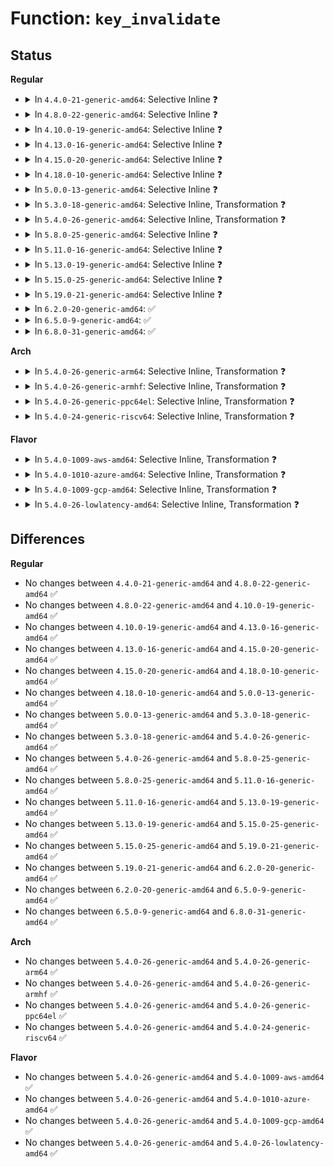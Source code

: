 # Function: <code>key_invalidate</code>

## Status
<b>Regular</b>
<ul>
<li>
<details>
<summary>In <code>4.4.0-21-generic-amd64</code>: Selective Inline ❓</summary>

```c
void key_invalidate(struct key * key)
```

```json
{
  "name": "key_invalidate",
  "collision_type": "Unique Global",
  "inline_type": "Selective",
  "funcs": [
    {
      "addr": 18446744071582186528,
      "name": "key_invalidate",
      "external": true,
      "loc": "security/keys/key.c:1016",
      "file": "security/keys/key.c",
      "inline": "not declared, inlined",
      "caller_inline": [],
      "caller_func": [
        "security/keys/keyctl.c:keyctl_invalidate_key"
      ]
    }
  ],
  "symbols": [
    {
      "addr": 18446744071582186528,
      "name": "key_invalidate",
      "section": ".text",
      "bind": "STB_GLOBAL",
      "size": 62
    }
  ]
}
```
</details>
</li>
<li>
<details>
<summary>In <code>4.8.0-22-generic-amd64</code>: Selective Inline ❓</summary>

```c
void key_invalidate(struct key * key)
```

```json
{
  "name": "key_invalidate",
  "collision_type": "Unique Global",
  "inline_type": "Selective",
  "funcs": [
    {
      "addr": 18446744071582402928,
      "name": "key_invalidate",
      "external": true,
      "loc": "security/keys/key.c:1044",
      "file": "security/keys/key.c",
      "inline": "not declared, inlined",
      "caller_inline": [],
      "caller_func": [
        "security/keys/keyctl.c:keyctl_invalidate_key"
      ]
    }
  ],
  "symbols": [
    {
      "addr": 18446744071582402928,
      "name": "key_invalidate",
      "section": ".text",
      "bind": "STB_GLOBAL",
      "size": 64
    }
  ]
}
```
</details>
</li>
<li>
<details>
<summary>In <code>4.10.0-19-generic-amd64</code>: Selective Inline ❓</summary>

```c
void key_invalidate(struct key * key)
```

```json
{
  "name": "key_invalidate",
  "collision_type": "Unique Global",
  "inline_type": "Selective",
  "funcs": [
    {
      "addr": 18446744071582495120,
      "name": "key_invalidate",
      "external": true,
      "loc": "security/keys/key.c:1044",
      "file": "security/keys/key.c",
      "inline": "not declared, inlined",
      "caller_inline": [],
      "caller_func": [
        "security/keys/keyctl.c:keyctl_invalidate_key"
      ]
    }
  ],
  "symbols": [
    {
      "addr": 18446744071582495120,
      "name": "key_invalidate",
      "section": ".text",
      "bind": "STB_GLOBAL",
      "size": 64
    }
  ]
}
```
</details>
</li>
<li>
<details>
<summary>In <code>4.13.0-16-generic-amd64</code>: Selective Inline ❓</summary>

```c
void key_invalidate(struct key * key)
```

```json
{
  "name": "key_invalidate",
  "collision_type": "Unique Global",
  "inline_type": "Selective",
  "funcs": [
    {
      "addr": 18446744071582575968,
      "name": "key_invalidate",
      "external": true,
      "loc": "security/keys/key.c:1044",
      "file": "security/keys/key.c",
      "inline": "not declared, inlined",
      "caller_inline": [],
      "caller_func": [
        "security/keys/keyctl.c:keyctl_invalidate_key"
      ]
    }
  ],
  "symbols": [
    {
      "addr": 18446744071582575968,
      "name": "key_invalidate",
      "section": ".text",
      "bind": "STB_GLOBAL",
      "size": 76
    }
  ]
}
```
</details>
</li>
<li>
<details>
<summary>In <code>4.15.0-20-generic-amd64</code>: Selective Inline ❓</summary>

```c
void key_invalidate(struct key * key)
```

```json
{
  "name": "key_invalidate",
  "collision_type": "Unique Global",
  "inline_type": "Selective",
  "funcs": [
    {
      "addr": 18446744071582728752,
      "name": "key_invalidate",
      "external": true,
      "loc": "security/keys/key.c:1057",
      "file": "security/keys/key.c",
      "inline": "not declared, inlined",
      "caller_inline": [],
      "caller_func": [
        "security/keys/keyctl.c:keyctl_invalidate_key"
      ]
    }
  ],
  "symbols": [
    {
      "addr": 18446744071582728752,
      "name": "key_invalidate",
      "section": ".text",
      "bind": "STB_GLOBAL",
      "size": 82
    }
  ]
}
```
</details>
</li>
<li>
<details>
<summary>In <code>4.18.0-10-generic-amd64</code>: Selective Inline ❓</summary>

```c
void key_invalidate(struct key * key)
```

```json
{
  "name": "key_invalidate",
  "collision_type": "Unique Global",
  "inline_type": "Selective",
  "funcs": [
    {
      "addr": 18446744071582927072,
      "name": "key_invalidate",
      "external": true,
      "loc": "security/keys/key.c:1057",
      "file": "security/keys/key.c",
      "inline": "not declared, inlined",
      "caller_inline": [],
      "caller_func": [
        "security/keys/keyctl.c:keyctl_invalidate_key"
      ]
    }
  ],
  "symbols": [
    {
      "addr": 18446744071582927072,
      "name": "key_invalidate",
      "section": ".text",
      "bind": "STB_GLOBAL",
      "size": 82
    }
  ]
}
```
</details>
</li>
<li>
<details>
<summary>In <code>5.0.0-13-generic-amd64</code>: Selective Inline ❓</summary>

```c
void key_invalidate(struct key * key)
```

```json
{
  "name": "key_invalidate",
  "collision_type": "Unique Global",
  "inline_type": "Selective",
  "funcs": [
    {
      "addr": 18446744071583035632,
      "name": "key_invalidate",
      "external": true,
      "loc": "security/keys/key.c:1058",
      "file": "security/keys/key.c",
      "inline": "not declared, inlined",
      "caller_inline": [],
      "caller_func": [
        "security/keys/keyctl.c:keyctl_invalidate_key"
      ]
    }
  ],
  "symbols": [
    {
      "addr": 18446744071583035632,
      "name": "key_invalidate",
      "section": ".text",
      "bind": "STB_GLOBAL",
      "size": 82
    }
  ]
}
```
</details>
</li>
<li>
<details>
<summary>In <code>5.3.0-18-generic-amd64</code>: Selective Inline, Transformation ❓</summary>

```c
void key_invalidate(struct key * key)
```

```json
{
  "name": "key_invalidate",
  "collision_type": "Unique Global",
  "inline_type": "Selective",
  "funcs": [
    {
      "addr": 18446744071583217399,
      "name": "key_invalidate",
      "external": true,
      "loc": "security/keys/key.c:1072",
      "file": "security/keys/key.c",
      "inline": "not declared, inlined",
      "caller_inline": [
        "security/keys/key.c:key_reject_and_link",
        "security/keys/key.c:__key_instantiate_and_link"
      ],
      "caller_func": [
        "security/keys/key.c:key_reject_and_link",
        "security/keys/key.c:key_reject_and_link",
        "security/keys/key.c:__key_instantiate_and_link",
        "security/keys/keyctl.c:keyctl_invalidate_key",
        "net/dns_resolver/dns_query.c:dns_query"
      ]
    }
  ],
  "symbols": [
    {
      "addr": 18446744071583216320,
      "name": "key_invalidate.part.0",
      "section": ".text",
      "bind": "STB_LOCAL",
      "size": 70
    },
    {
      "addr": 18446744071583216400,
      "name": "key_invalidate",
      "section": ".text",
      "bind": "STB_GLOBAL",
      "size": 28
    }
  ]
}
```
</details>
</li>
<li>
<details>
<summary>In <code>5.4.0-26-generic-amd64</code>: Selective Inline, Transformation ❓</summary>

```c
void key_invalidate(struct key * key)
```

```json
{
  "name": "key_invalidate",
  "collision_type": "Unique Global",
  "inline_type": "Selective",
  "funcs": [
    {
      "addr": 18446744071583323207,
      "name": "key_invalidate",
      "external": true,
      "loc": "security/keys/key.c:1072",
      "file": "security/keys/key.c",
      "inline": "not declared, inlined",
      "caller_inline": [
        "security/keys/key.c:key_reject_and_link",
        "security/keys/key.c:__key_instantiate_and_link"
      ],
      "caller_func": [
        "fs/crypto/keyring.c:do_remove_key",
        "fs/crypto/keyring.c:add_master_key",
        "fs/crypto/keysetup.c:put_crypt_info",
        "security/keys/key.c:key_reject_and_link",
        "security/keys/key.c:key_reject_and_link",
        "security/keys/key.c:__key_instantiate_and_link",
        "security/keys/keyctl.c:keyctl_invalidate_key",
        "net/dns_resolver/dns_query.c:dns_query"
      ]
    }
  ],
  "symbols": [
    {
      "addr": 18446744071583322128,
      "name": "key_invalidate.part.0",
      "section": ".text",
      "bind": "STB_LOCAL",
      "size": 70
    },
    {
      "addr": 18446744071583322208,
      "name": "key_invalidate",
      "section": ".text",
      "bind": "STB_GLOBAL",
      "size": 28
    }
  ]
}
```
</details>
</li>
<li>
<details>
<summary>In <code>5.8.0-25-generic-amd64</code>: Selective Inline ❓</summary>

```c
void key_invalidate(struct key * key)
```

```json
{
  "name": "key_invalidate",
  "collision_type": "Unique Global",
  "inline_type": "Selective",
  "funcs": [
    {
      "addr": 18446744071583653984,
      "name": "key_invalidate",
      "external": true,
      "loc": "security/keys/key.c:1090",
      "file": "security/keys/key.c",
      "inline": "not declared, inlined",
      "caller_inline": [],
      "caller_func": [
        "fs/crypto/keyring.c:do_add_master_key",
        "fs/crypto/keysetup.c:put_crypt_info",
        "security/keys/key.c:key_reject_and_link",
        "security/keys/key.c:key_reject_and_link",
        "security/keys/key.c:__key_instantiate_and_link",
        "security/keys/keyctl.c:keyctl_invalidate_key",
        "net/dns_resolver/dns_query.c:dns_query"
      ]
    }
  ],
  "symbols": [
    {
      "addr": 18446744071583653984,
      "name": "key_invalidate",
      "section": ".text",
      "bind": "STB_GLOBAL",
      "size": 194
    }
  ]
}
```
</details>
</li>
<li>
<details>
<summary>In <code>5.11.0-16-generic-amd64</code>: Selective Inline ❓</summary>

```c
void key_invalidate(struct key * key)
```

```json
{
  "name": "key_invalidate",
  "collision_type": "Unique Global",
  "inline_type": "Selective",
  "funcs": [
    {
      "addr": 18446744071583775424,
      "name": "key_invalidate",
      "external": true,
      "loc": "security/keys/key.c:1094",
      "file": "security/keys/key.c",
      "inline": "not declared, inlined",
      "caller_inline": [],
      "caller_func": [
        "fs/crypto/keyring.c:do_add_master_key",
        "fs/crypto/keysetup.c:put_crypt_info",
        "security/keys/key.c:key_reject_and_link",
        "security/keys/key.c:key_reject_and_link",
        "security/keys/key.c:__key_instantiate_and_link",
        "security/keys/keyctl.c:keyctl_invalidate_key",
        "net/dns_resolver/dns_query.c:dns_query"
      ]
    }
  ],
  "symbols": [
    {
      "addr": 18446744071583775424,
      "name": "key_invalidate",
      "section": ".text",
      "bind": "STB_GLOBAL",
      "size": 194
    }
  ]
}
```
</details>
</li>
<li>
<details>
<summary>In <code>5.13.0-19-generic-amd64</code>: Selective Inline ❓</summary>

```c
void key_invalidate(struct key * key)
```

```json
{
  "name": "key_invalidate",
  "collision_type": "Unique Global",
  "inline_type": "Selective",
  "funcs": [
    {
      "addr": 18446744071583799536,
      "name": "key_invalidate",
      "external": true,
      "loc": "security/keys/key.c:1094",
      "file": "security/keys/key.c",
      "inline": "not declared, inlined",
      "caller_inline": [],
      "caller_func": [
        "fs/crypto/keyring.c:do_add_master_key",
        "fs/crypto/keysetup.c:put_crypt_info",
        "security/keys/key.c:key_reject_and_link",
        "security/keys/key.c:key_reject_and_link",
        "security/keys/key.c:__key_instantiate_and_link",
        "security/keys/keyctl.c:keyctl_invalidate_key",
        "net/dns_resolver/dns_query.c:dns_query"
      ]
    }
  ],
  "symbols": [
    {
      "addr": 18446744071583799536,
      "name": "key_invalidate",
      "section": ".text",
      "bind": "STB_GLOBAL",
      "size": 194
    }
  ]
}
```
</details>
</li>
<li>
<details>
<summary>In <code>5.15.0-25-generic-amd64</code>: Selective Inline ❓</summary>

```c
void key_invalidate(struct key * key)
```

```json
{
  "name": "key_invalidate",
  "collision_type": "Unique Global",
  "inline_type": "Selective",
  "funcs": [
    {
      "addr": 18446744071584162080,
      "name": "key_invalidate",
      "external": true,
      "loc": "security/keys/key.c:1094",
      "file": "security/keys/key.c",
      "inline": "not declared, inlined",
      "caller_inline": [],
      "caller_func": [
        "fs/crypto/keyring.c:do_add_master_key",
        "fs/crypto/keysetup.c:put_crypt_info",
        "security/keys/key.c:key_reject_and_link",
        "security/keys/key.c:key_reject_and_link",
        "security/keys/key.c:__key_instantiate_and_link",
        "security/keys/keyctl.c:keyctl_invalidate_key",
        "net/dns_resolver/dns_query.c:dns_query"
      ]
    }
  ],
  "symbols": [
    {
      "addr": 18446744071584162080,
      "name": "key_invalidate",
      "section": ".text",
      "bind": "STB_GLOBAL",
      "size": 194
    }
  ]
}
```
</details>
</li>
<li>
<details>
<summary>In <code>5.19.0-21-generic-amd64</code>: Selective Inline ❓</summary>

```c
void key_invalidate(struct key * key)
```

```json
{
  "name": "key_invalidate",
  "collision_type": "Unique Global",
  "inline_type": "Selective",
  "funcs": [
    {
      "addr": 18446744071584761248,
      "name": "key_invalidate",
      "external": true,
      "loc": "security/keys/key.c:1094",
      "file": "security/keys/key.c",
      "inline": "not declared, inlined",
      "caller_inline": [],
      "caller_func": [
        "fs/crypto/keyring.c:do_add_master_key",
        "fs/crypto/keysetup.c:put_crypt_info",
        "security/keys/key.c:key_reject_and_link",
        "security/keys/key.c:key_reject_and_link",
        "security/keys/key.c:__key_instantiate_and_link",
        "security/keys/keyctl.c:keyctl_invalidate_key",
        "net/dns_resolver/dns_query.c:dns_query"
      ]
    }
  ],
  "symbols": [
    {
      "addr": 18446744071584761248,
      "name": "key_invalidate",
      "section": ".text",
      "bind": "STB_GLOBAL",
      "size": 208
    }
  ]
}
```
</details>
</li>
<li>
<details>
<summary>In <code>6.2.0-20-generic-amd64</code>: ✅</summary>

```c
void key_invalidate(struct key * key)
```

```json
{
  "name": "key_invalidate",
  "collision_type": "Unique Global",
  "inline_type": "No",
  "funcs": [
    {
      "addr": 18446744071585457440,
      "name": "key_invalidate",
      "external": true,
      "loc": "security/keys/key.c:1094",
      "file": "security/keys/key.c",
      "inline": "seen, unknown",
      "caller_inline": [],
      "caller_func": [
        "security/keys/key.c:key_reject_and_link",
        "security/keys/key.c:key_reject_and_link",
        "security/keys/key.c:__key_instantiate_and_link",
        "security/keys/keyctl.c:keyctl_invalidate_key",
        "net/dns_resolver/dns_query.c:dns_query"
      ]
    }
  ],
  "symbols": [
    {
      "addr": 18446744071585457440,
      "name": "key_invalidate",
      "section": ".text",
      "bind": "STB_GLOBAL",
      "size": 208
    }
  ]
}
```
</details>
</li>
<li>
<details>
<summary>In <code>6.5.0-9-generic-amd64</code>: ✅</summary>

```c
void key_invalidate(struct key * key)
```

```json
{
  "name": "key_invalidate",
  "collision_type": "Unique Global",
  "inline_type": "No",
  "funcs": [
    {
      "addr": 18446744071585688960,
      "name": "key_invalidate",
      "external": true,
      "loc": "security/keys/key.c:1157",
      "file": "security/keys/key.c",
      "inline": "seen, unknown",
      "caller_inline": [],
      "caller_func": [
        "security/keys/key.c:key_reject_and_link",
        "security/keys/key.c:key_reject_and_link",
        "security/keys/key.c:__key_instantiate_and_link",
        "security/keys/keyctl.c:keyctl_invalidate_key",
        "net/dns_resolver/dns_query.c:dns_query"
      ]
    }
  ],
  "symbols": [
    {
      "addr": 18446744071585688960,
      "name": "key_invalidate",
      "section": ".text",
      "bind": "STB_GLOBAL",
      "size": 208
    }
  ]
}
```
</details>
</li>
<li>
<details>
<summary>In <code>6.8.0-31-generic-amd64</code>: ✅</summary>

```c
void key_invalidate(struct key * key)
```

```json
{
  "name": "key_invalidate",
  "collision_type": "Unique Global",
  "inline_type": "No",
  "funcs": [
    {
      "addr": 18446744071585936016,
      "name": "key_invalidate",
      "external": true,
      "loc": "security/keys/key.c:1153",
      "file": "security/keys/key.c",
      "inline": "seen, unknown",
      "caller_inline": [],
      "caller_func": [
        "security/keys/key.c:key_reject_and_link",
        "security/keys/key.c:key_reject_and_link",
        "security/keys/key.c:__key_instantiate_and_link",
        "security/keys/keyctl.c:keyctl_invalidate_key",
        "net/dns_resolver/dns_query.c:dns_query"
      ]
    }
  ],
  "symbols": [
    {
      "addr": 18446744071585936016,
      "name": "key_invalidate",
      "section": ".text",
      "bind": "STB_GLOBAL",
      "size": 208
    }
  ]
}
```
</details>
</li>
</ul>
<b>Arch</b>
<ul>
<li>
<details>
<summary>In <code>5.4.0-26-generic-arm64</code>: Selective Inline, Transformation ❓</summary>

```c
void key_invalidate(struct key * key)
```

```json
{
  "name": "key_invalidate",
  "collision_type": "Unique Global",
  "inline_type": "Selective",
  "funcs": [
    {
      "addr": 18446603336495064704,
      "name": "key_invalidate",
      "external": true,
      "loc": "security/keys/key.c:1072",
      "file": "security/keys/key.c",
      "inline": "not declared, inlined",
      "caller_inline": [
        "security/keys/key.c:key_reject_and_link",
        "security/keys/key.c:__key_instantiate_and_link"
      ],
      "caller_func": [
        "fs/crypto/keyring.c:do_remove_key",
        "fs/crypto/keyring.c:add_master_key",
        "fs/crypto/keysetup.c:put_crypt_info",
        "security/keys/key.c:key_reject_and_link",
        "security/keys/key.c:key_reject_and_link",
        "security/keys/key.c:__key_instantiate_and_link",
        "security/keys/keyctl.c:keyctl_invalidate_key",
        "net/dns_resolver/dns_query.c:dns_query"
      ]
    }
  ],
  "symbols": [
    {
      "addr": 18446603336495062568,
      "name": "key_invalidate.part.0",
      "section": ".text",
      "bind": "STB_LOCAL",
      "size": 152
    },
    {
      "addr": 18446603336495062720,
      "name": "key_invalidate",
      "section": ".text",
      "bind": "STB_GLOBAL",
      "size": 68
    }
  ]
}
```
</details>
</li>
<li>
<details>
<summary>In <code>5.4.0-26-generic-armhf</code>: Selective Inline, Transformation ❓</summary>

```c
void key_invalidate(struct key * key)
```

```json
{
  "name": "key_invalidate",
  "collision_type": "Unique Global",
  "inline_type": "Selective",
  "funcs": [
    {
      "addr": 3228461708,
      "name": "key_invalidate",
      "external": true,
      "loc": "security/keys/key.c:1072",
      "file": "security/keys/key.c",
      "inline": "not declared, inlined",
      "caller_inline": [
        "security/keys/key.c:key_reject_and_link",
        "security/keys/key.c:__key_instantiate_and_link"
      ],
      "caller_func": [
        "fs/crypto/keyring.c:do_remove_key",
        "fs/crypto/keyring.c:add_master_key",
        "fs/crypto/keysetup.c:put_crypt_info",
        "security/keys/key.c:key_reject_and_link",
        "security/keys/key.c:key_reject_and_link",
        "security/keys/key.c:__key_instantiate_and_link",
        "security/keys/keyctl.c:keyctl_invalidate_key",
        "net/dns_resolver/dns_query.c:dns_query"
      ]
    }
  ],
  "symbols": [
    {
      "addr": 3228460540,
      "name": "key_invalidate.part.0",
      "section": ".text",
      "bind": "STB_LOCAL",
      "size": 76
    },
    {
      "addr": 3228460616,
      "name": "key_invalidate",
      "section": ".text",
      "bind": "STB_GLOBAL",
      "size": 40
    }
  ]
}
```
</details>
</li>
<li>
<details>
<summary>In <code>5.4.0-26-generic-ppc64el</code>: Selective Inline, Transformation ❓</summary>

```c
void key_invalidate(struct key * key)
```

```json
{
  "name": "key_invalidate",
  "collision_type": "Unique Global",
  "inline_type": "Selective",
  "funcs": [
    {
      "addr": 13835058055288957956,
      "name": "key_invalidate",
      "external": true,
      "loc": "security/keys/key.c:1072",
      "file": "security/keys/key.c",
      "inline": "not declared, inlined",
      "caller_inline": [
        "security/keys/key.c:key_reject_and_link",
        "security/keys/key.c:__key_instantiate_and_link"
      ],
      "caller_func": [
        "fs/crypto/keyring.c:do_remove_key",
        "fs/crypto/keyring.c:add_master_key",
        "fs/crypto/keysetup.c:put_crypt_info",
        "security/keys/key.c:key_reject_and_link",
        "security/keys/key.c:key_reject_and_link",
        "security/keys/key.c:__key_instantiate_and_link",
        "security/keys/keyctl.c:keyctl_invalidate_key",
        "net/dns_resolver/dns_query.c:dns_query"
      ]
    }
  ],
  "symbols": [
    {
      "addr": 13835058055288956256,
      "name": "key_invalidate.part.0",
      "section": ".text",
      "bind": "STB_LOCAL",
      "size": 168
    },
    {
      "addr": 13835058055288956432,
      "name": "key_invalidate",
      "section": ".text",
      "bind": "STB_GLOBAL",
      "size": 32
    }
  ]
}
```
</details>
</li>
<li>
<details>
<summary>In <code>5.4.0-24-generic-riscv64</code>: Selective Inline, Transformation ❓</summary>

```c
void key_invalidate(struct key * key)
```

```json
{
  "name": "key_invalidate",
  "collision_type": "Unique Global",
  "inline_type": "Selective",
  "funcs": [
    {
      "addr": 18446743936274332940,
      "name": "key_invalidate",
      "external": true,
      "loc": "security/keys/key.c:1072",
      "file": "security/keys/key.c",
      "inline": "not declared, inlined",
      "caller_inline": [
        "security/keys/key.c:key_reject_and_link",
        "security/keys/key.c:__key_instantiate_and_link"
      ],
      "caller_func": [
        "fs/crypto/keyring.c:do_remove_key",
        "fs/crypto/keyring.c:add_master_key",
        "fs/crypto/keysetup.c:put_crypt_info",
        "security/keys/key.c:key_reject_and_link",
        "security/keys/key.c:key_reject_and_link",
        "security/keys/key.c:__key_instantiate_and_link",
        "security/keys/keyctl.c:keyctl_invalidate_key",
        "net/dns_resolver/dns_query.c:dns_query"
      ]
    }
  ],
  "symbols": [
    {
      "addr": 18446743936274332002,
      "name": "key_invalidate.part.0",
      "section": ".text",
      "bind": "STB_LOCAL",
      "size": 88
    },
    {
      "addr": 18446743936274332090,
      "name": "key_invalidate",
      "section": ".text",
      "bind": "STB_GLOBAL",
      "size": 60
    }
  ]
}
```
</details>
</li>
</ul>
<b>Flavor</b>
<ul>
<li>
<details>
<summary>In <code>5.4.0-1009-aws-amd64</code>: Selective Inline, Transformation ❓</summary>

```c
void key_invalidate(struct key * key)
```

```json
{
  "name": "key_invalidate",
  "collision_type": "Unique Global",
  "inline_type": "Selective",
  "funcs": [
    {
      "addr": 18446744071583291943,
      "name": "key_invalidate",
      "external": true,
      "loc": "security/keys/key.c:1072",
      "file": "security/keys/key.c",
      "inline": "not declared, inlined",
      "caller_inline": [
        "security/keys/key.c:key_reject_and_link",
        "security/keys/key.c:__key_instantiate_and_link"
      ],
      "caller_func": [
        "fs/crypto/keyring.c:do_remove_key",
        "fs/crypto/keyring.c:add_master_key",
        "fs/crypto/keysetup.c:put_crypt_info",
        "security/keys/key.c:key_reject_and_link",
        "security/keys/key.c:key_reject_and_link",
        "security/keys/key.c:__key_instantiate_and_link",
        "security/keys/keyctl.c:keyctl_invalidate_key",
        "net/dns_resolver/dns_query.c:dns_query"
      ]
    }
  ],
  "symbols": [
    {
      "addr": 18446744071583290864,
      "name": "key_invalidate.part.0",
      "section": ".text",
      "bind": "STB_LOCAL",
      "size": 70
    },
    {
      "addr": 18446744071583290944,
      "name": "key_invalidate",
      "section": ".text",
      "bind": "STB_GLOBAL",
      "size": 28
    }
  ]
}
```
</details>
</li>
<li>
<details>
<summary>In <code>5.4.0-1010-azure-amd64</code>: Selective Inline, Transformation ❓</summary>

```c
void key_invalidate(struct key * key)
```

```json
{
  "name": "key_invalidate",
  "collision_type": "Unique Global",
  "inline_type": "Selective",
  "funcs": [
    {
      "addr": 18446744071583229079,
      "name": "key_invalidate",
      "external": true,
      "loc": "security/keys/key.c:1072",
      "file": "security/keys/key.c",
      "inline": "not declared, inlined",
      "caller_inline": [
        "security/keys/key.c:key_reject_and_link",
        "security/keys/key.c:__key_instantiate_and_link"
      ],
      "caller_func": [
        "fs/crypto/keyring.c:do_remove_key",
        "fs/crypto/keyring.c:add_master_key",
        "fs/crypto/keysetup.c:put_crypt_info",
        "security/keys/key.c:key_reject_and_link",
        "security/keys/key.c:key_reject_and_link",
        "security/keys/key.c:__key_instantiate_and_link",
        "security/keys/keyctl.c:keyctl_invalidate_key",
        "net/dns_resolver/dns_query.c:dns_query"
      ]
    }
  ],
  "symbols": [
    {
      "addr": 18446744071583228000,
      "name": "key_invalidate.part.0",
      "section": ".text",
      "bind": "STB_LOCAL",
      "size": 70
    },
    {
      "addr": 18446744071583228080,
      "name": "key_invalidate",
      "section": ".text",
      "bind": "STB_GLOBAL",
      "size": 28
    }
  ]
}
```
</details>
</li>
<li>
<details>
<summary>In <code>5.4.0-1009-gcp-amd64</code>: Selective Inline, Transformation ❓</summary>

```c
void key_invalidate(struct key * key)
```

```json
{
  "name": "key_invalidate",
  "collision_type": "Unique Global",
  "inline_type": "Selective",
  "funcs": [
    {
      "addr": 18446744071583275975,
      "name": "key_invalidate",
      "external": true,
      "loc": "security/keys/key.c:1072",
      "file": "security/keys/key.c",
      "inline": "not declared, inlined",
      "caller_inline": [
        "security/keys/key.c:key_reject_and_link",
        "security/keys/key.c:__key_instantiate_and_link"
      ],
      "caller_func": [
        "fs/crypto/keyring.c:do_remove_key",
        "fs/crypto/keyring.c:add_master_key",
        "fs/crypto/keysetup.c:put_crypt_info",
        "security/keys/key.c:key_reject_and_link",
        "security/keys/key.c:key_reject_and_link",
        "security/keys/key.c:__key_instantiate_and_link",
        "security/keys/keyctl.c:keyctl_invalidate_key",
        "net/dns_resolver/dns_query.c:dns_query"
      ]
    }
  ],
  "symbols": [
    {
      "addr": 18446744071583274896,
      "name": "key_invalidate.part.0",
      "section": ".text",
      "bind": "STB_LOCAL",
      "size": 70
    },
    {
      "addr": 18446744071583274976,
      "name": "key_invalidate",
      "section": ".text",
      "bind": "STB_GLOBAL",
      "size": 28
    }
  ]
}
```
</details>
</li>
<li>
<details>
<summary>In <code>5.4.0-26-lowlatency-amd64</code>: Selective Inline, Transformation ❓</summary>

```c
void key_invalidate(struct key * key)
```

```json
{
  "name": "key_invalidate",
  "collision_type": "Unique Global",
  "inline_type": "Selective",
  "funcs": [
    {
      "addr": 18446744071583370807,
      "name": "key_invalidate",
      "external": true,
      "loc": "security/keys/key.c:1072",
      "file": "security/keys/key.c",
      "inline": "not declared, inlined",
      "caller_inline": [
        "security/keys/key.c:key_reject_and_link",
        "security/keys/key.c:__key_instantiate_and_link"
      ],
      "caller_func": [
        "fs/crypto/keyring.c:do_remove_key",
        "fs/crypto/keyring.c:add_master_key",
        "fs/crypto/keysetup.c:put_crypt_info",
        "security/keys/key.c:key_reject_and_link",
        "security/keys/key.c:key_reject_and_link",
        "security/keys/key.c:__key_instantiate_and_link",
        "security/keys/keyctl.c:keyctl_invalidate_key",
        "net/dns_resolver/dns_query.c:dns_query"
      ]
    }
  ],
  "symbols": [
    {
      "addr": 18446744071583369728,
      "name": "key_invalidate.part.0",
      "section": ".text",
      "bind": "STB_LOCAL",
      "size": 70
    },
    {
      "addr": 18446744071583369808,
      "name": "key_invalidate",
      "section": ".text",
      "bind": "STB_GLOBAL",
      "size": 28
    }
  ]
}
```
</details>
</li>
</ul>

## Differences
<b>Regular</b>
<ul>
<li>
No changes between <code>4.4.0-21-generic-amd64</code> and <code>4.8.0-22-generic-amd64</code> ✅
</li>
<li>
No changes between <code>4.8.0-22-generic-amd64</code> and <code>4.10.0-19-generic-amd64</code> ✅
</li>
<li>
No changes between <code>4.10.0-19-generic-amd64</code> and <code>4.13.0-16-generic-amd64</code> ✅
</li>
<li>
No changes between <code>4.13.0-16-generic-amd64</code> and <code>4.15.0-20-generic-amd64</code> ✅
</li>
<li>
No changes between <code>4.15.0-20-generic-amd64</code> and <code>4.18.0-10-generic-amd64</code> ✅
</li>
<li>
No changes between <code>4.18.0-10-generic-amd64</code> and <code>5.0.0-13-generic-amd64</code> ✅
</li>
<li>
No changes between <code>5.0.0-13-generic-amd64</code> and <code>5.3.0-18-generic-amd64</code> ✅
</li>
<li>
No changes between <code>5.3.0-18-generic-amd64</code> and <code>5.4.0-26-generic-amd64</code> ✅
</li>
<li>
No changes between <code>5.4.0-26-generic-amd64</code> and <code>5.8.0-25-generic-amd64</code> ✅
</li>
<li>
No changes between <code>5.8.0-25-generic-amd64</code> and <code>5.11.0-16-generic-amd64</code> ✅
</li>
<li>
No changes between <code>5.11.0-16-generic-amd64</code> and <code>5.13.0-19-generic-amd64</code> ✅
</li>
<li>
No changes between <code>5.13.0-19-generic-amd64</code> and <code>5.15.0-25-generic-amd64</code> ✅
</li>
<li>
No changes between <code>5.15.0-25-generic-amd64</code> and <code>5.19.0-21-generic-amd64</code> ✅
</li>
<li>
No changes between <code>5.19.0-21-generic-amd64</code> and <code>6.2.0-20-generic-amd64</code> ✅
</li>
<li>
No changes between <code>6.2.0-20-generic-amd64</code> and <code>6.5.0-9-generic-amd64</code> ✅
</li>
<li>
No changes between <code>6.5.0-9-generic-amd64</code> and <code>6.8.0-31-generic-amd64</code> ✅
</li>
</ul>
<b>Arch</b>
<ul>
<li>
No changes between <code>5.4.0-26-generic-amd64</code> and <code>5.4.0-26-generic-arm64</code> ✅
</li>
<li>
No changes between <code>5.4.0-26-generic-amd64</code> and <code>5.4.0-26-generic-armhf</code> ✅
</li>
<li>
No changes between <code>5.4.0-26-generic-amd64</code> and <code>5.4.0-26-generic-ppc64el</code> ✅
</li>
<li>
No changes between <code>5.4.0-26-generic-amd64</code> and <code>5.4.0-24-generic-riscv64</code> ✅
</li>
</ul>
<b>Flavor</b>
<ul>
<li>
No changes between <code>5.4.0-26-generic-amd64</code> and <code>5.4.0-1009-aws-amd64</code> ✅
</li>
<li>
No changes between <code>5.4.0-26-generic-amd64</code> and <code>5.4.0-1010-azure-amd64</code> ✅
</li>
<li>
No changes between <code>5.4.0-26-generic-amd64</code> and <code>5.4.0-1009-gcp-amd64</code> ✅
</li>
<li>
No changes between <code>5.4.0-26-generic-amd64</code> and <code>5.4.0-26-lowlatency-amd64</code> ✅
</li>
</ul>
